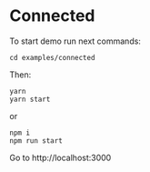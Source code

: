 # Connected

To start demo run next commands:

```
cd examples/connected
```

Then:

```
yarn
yarn start
```

or

```
npm i
npm run start
```

Go to http://localhost:3000
